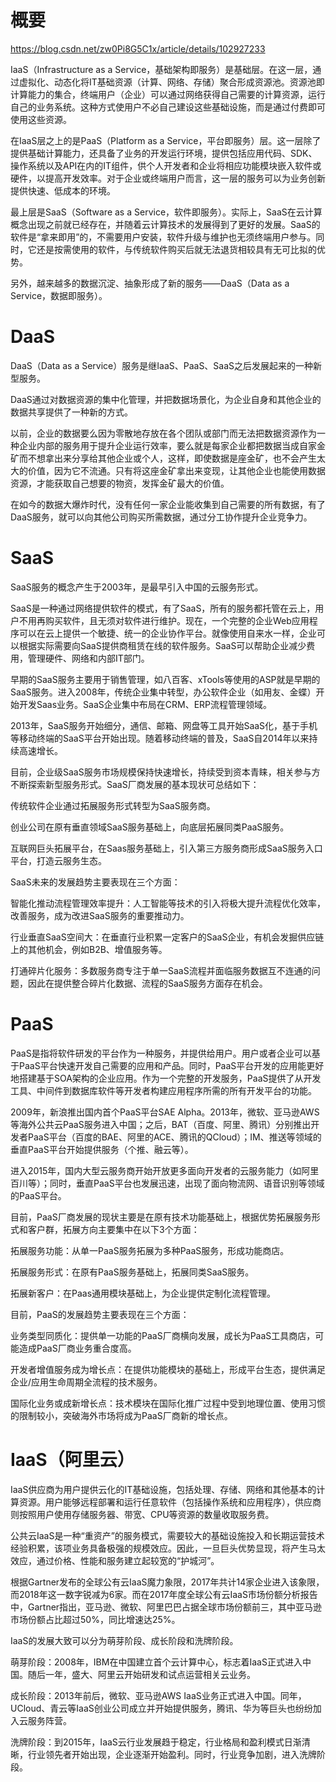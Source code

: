 # 概要

https://blog.csdn.net/zw0Pi8G5C1x/article/details/102927233

IaaS（Infrastructure as a Service，基础架构即服务）是基础层。在这一层，通过虚拟化、动态化将IT基础资源（计算、网络、存储）聚合形成资源池。资源池即计算能力的集合，终端用户（企业）可以通过网络获得自己需要的计算资源，运行自己的业务系统。这种方式使用户不必自己建设这些基础设施，而是通过付费即可使用这些资源。

 

在IaaS层之上的是PaaS（Platform as a Service，平台即服务）层。这一层除了提供基础计算能力，还具备了业务的开发运行环境，提供包括应用代码、SDK、操作系统以及API在内的IT组件，供个人开发者和企业将相应功能模块嵌入软件或硬件，以提高开发效率。对于企业或终端用户而言，这一层的服务可以为业务创新提供快速、低成本的环境。

 

最上层是SaaS（Software as a Service，软件即服务）。实际上，SaaS在云计算概念出现之前就已经存在，并随着云计算技术的发展得到了更好的发展。SaaS的软件是“拿来即用”的，不需要用户安装，软件升级与维护也无须终端用户参与。同时，它还是按需使用的软件，与传统软件购买后就无法退货相较具有无可比拟的优势。

 

另外，越来越多的数据沉淀、抽象形成了新的服务——DaaS（Data as a Service，数据即服务）。

# DaaS

DaaS（Data as a Service）服务是继IaaS、PaaS、SaaS之后发展起来的一种新型服务。

 

DaaS通过对数据资源的集中化管理，并把数据场景化，为企业自身和其他企业的数据共享提供了一种新的方式。

 

以前，企业的数据要么因为零散地存放在各个团队或部门而无法把数据资源作为一种企业内部的服务用于提升企业运行效率，要么就是每家企业都把数据当成自家金矿而不想拿出来分享给其他企业或个人，这样，即使数据是座金矿，也不会产生太大的价值，因为它不流通。只有将这座金矿拿出来变现，让其他企业也能使用数据资源，才能获取自己想要的物资，发挥金矿最大的价值。

 

在如今的数据大爆炸时代，没有任何一家企业能收集到自己需要的所有数据，有了DaaS服务，就可以向其他公司购买所需数据，通过分工协作提升企业竞争力。

# SaaS

SaaS服务的概念产生于2003年，是最早引入中国的云服务形式。

 

SaaS是一种通过网络提供软件的模式，有了SaaS，所有的服务都托管在云上，用户不用再购买软件，且无须对软件进行维护。现在，一个完整的企业Web应用程序可以在云上提供一个敏捷、统一的企业协作平台。就像使用自来水一样，企业可以根据实际需要向SaaS提供商租赁在线的软件服务。SaaS可以帮助企业减少费用，管理硬件、网络和内部IT部门。

 

早期的SaaS服务主要用于销售管理，如八百客、xTools等使用的ASP就是早期的SaaS服务。进入2008年，传统企业集中转型，办公软件企业（如用友、金蝶）开始开发Saas业务。SaaS企业集中布局在CRM、ERP流程管理领域。

 

2013年，SaaS服务开始细分，通信、邮箱、网盘等工具开始SaaS化，基于手机等移动终端的SaaS平台开始出现。随着移动终端的普及，SaaS自2014年以来持续高速增长。

 

目前，企业级SaaS服务市场规模保持快速增长，持续受到资本青睐，相关参与方不断探索新型服务形式。SaaS厂商发展的基本现状可总结如下：

 

传统软件企业通过拓展服务形式转型为SaaS服务商。

创业公司在原有垂直领域SaaS服务基础上，向底层拓展同类PaaS服务。

互联网巨头拓展平台，在Saas服务基础上，引入第三方服务商形成SaaS服务入口平台，打造云服务生态。

 

SaaS未来的发展趋势主要表现在三个方面：

 

智能化推动流程管理效率提升：人工智能等技术的引入将极大提升流程优化效率，改善服务，成为改进SaaS服务的重要推动力。

行业垂直SaaS空间大：在垂直行业积累一定客户的SaaS企业，有机会发掘供应链上的其他机会，例如B2B、增值服务等。

打通碎片化服务：多数服务商专注于单一SaaS流程并面临服务数据互不连通的问题，因此在提供整合碎片化数据、流程的SaaS服务方面存在机会。

# PaaS

PaaS是指将软件研发的平台作为一种服务，并提供给用户。用户或者企业可以基于PaaS平台快速开发自己需要的应用和产品。同时，PaaS平台开发的应用能更好地搭建基于SOA架构的企业应用。作为一个完整的开发服务，PaaS提供了从开发工具、中间件到数据库软件等开发者构建应用程序所需的所有开发平台的功能。

 

2009年，新浪推出国内首个PaaS平台SAE Alpha。2013年，微软、亚马逊AWS等海外公共云PaaS服务进入中国；之后，BAT（百度、阿里、腾讯）分别推出开发者PaaS平台（百度的BAE、阿里的ACE、腾讯的QCloud）；IM、推送等领域的垂直PaaS平台开始提供服务（个推、融云等）。

 

进入2015年，国内大型云服务商开始开放更多面向开发者的云服务能力（如阿里百川等）；同时，垂直PaaS平台也发展迅速，出现了面向物流网、语音识别等领域的PaaS平台。

 

目前，PaaS厂商发展的现状主要是在原有技术功能基础上，根据优势拓展服务形式和客户群，拓展方向主要集中在以下3个方面：

 

拓展服务功能：从单一PaaS服务拓展为多种PaaS服务，形成功能商店。

拓展服务形式：在原有PaaS服务基础上，拓展同类SaaS服务。

拓展新客户：在Paas通用模块基础上，为企业提供定制化流程管理。

 

目前，PaaS的发展趋势主要表现在三个方面：

 

业务类型同质化：提供单一功能的PaaS厂商横向发展，成长为PaaS工具商店，可能造成PaaS厂商业务重合度高。

开发者增值服务成为增长点：在提供功能模块的基础上，形成平台生态，提供满足企业/应用生命周期全流程的技术服务。

国际化业务或成新增长点：技术模块在国际化推广过程中受到地理位置、使用习惯的限制较小，突破海外市场将成为PaaS厂商新的增长点。

 

# IaaS（阿里云）

IaaS供应商为用户提供云化的IT基础设施，包括处理、存储、网络和其他基本的计算资源。用户能够远程部署和运行任意软件（包括操作系统和应用程序），供应商则按照用户使用存储服务器、带宽、CPU等资源的数量收取服务费。

 

公共云IaaS是一种“重资产”的服务模式，需要较大的基础设施投入和长期运营技术经验积累，该项业务具备极强的规模效应。因此，一旦巨头优势显现，将产生马太效应，通过价格、性能和服务建立起较宽的“护城河”。

 

根据Gartner发布的全球公有云IaaS魔力象限，2017年共计14家企业进入该象限，而2018年这一数字锐减为6家。而在2017年度全球公有云IaaS市场份额分析报告中，Gartner指出，亚马逊、微软、阿里巴巴占据全球市场份额前三，其中亚马逊市场份额占比超过50%，同比增速达25%。

 

IaaS的发展大致可以分为萌芽阶段、成长阶段和洗牌阶段。

 

萌芽阶段：2008年，IBM在中国建立首个云计算中心，标志着IaaS正式进入中国。随后一年，盛大、阿里云开始研发和试点运营相关云业务。

成长阶段：2013年前后，微软、亚马逊AWS IaaS业务正式进入中国。同年，UCloud、青云等IaaS创业公司成立并开始提供服务，腾讯、华为等巨头也纷纷加入云服务阵营。

洗牌阶段：到2015年，IaaS云行业发展趋于稳定，行业格局和盈利模式日渐清晰，行业领先者开始出现，企业逐渐开始盈利。同时，行业竞争加剧，进入洗牌阶段。

